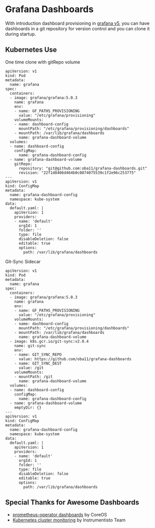 # Grafana Dashboards

With introduction dashboard provisioning in [grafana v5](http://docs.grafana.org/guides/whats-new-in-v5/#dashboards), you can have dashboards in a git repository for version control and you can clone it during startup.

## Kubernetes Use

One time clone with gitRepo volume

```
apiVersion: v1
kind: Pod
metadata:
  name: grafana
spec:
  containers:
  - image: grafana/grafana:5.0.3
    name: grafana
    env:
    - name: GF_PATHS_PROVISIONING
      value: "/etc/grafana/provisioning"
    volumeMounts:
    - name: dashboard-config
      mountPath: "/etc/grafana/provisioning/dashboards"
    - mountPath: /var/lib/grafana/dashboards
      name: grafana-dashboard-volume
  volumes:
  - name: dashboard-config
    configMap:
      name: grafana-dashboard-config
  - name: grafana-dashboard-volume
    gitRepo:
      repository: "git@github.com:oba11/grafana-dashboards.git"
      revision: "22f1d8406d464b0c0874075539c1f2e96c253775"
---
apiVersion: v1
kind: ConfigMap
metadata:
  name: grafana-dashboard-config
  namespace: kube-system
data:
  default.yaml: |
    apiVersion: 1
    providers:
    - name: 'default'
      orgId: 1
      folder: ''
      type: file
      disableDeletion: false
      editable: true
      options:
        path: /var/lib/grafana/dashboards
```

Git-Sync Sidecar

```
apiVersion: v1
kind: Pod
metadata:
  name: grafana
spec:
  containers:
  - image: grafana/grafana:5.0.3
    name: grafana
    env:
    - name: GF_PATHS_PROVISIONING
      value: "/etc/grafana/provisioning"
    volumeMounts:
    - name: dashboard-config
      mountPath: "/etc/grafana/provisioning/dashboards"
    - mountPath: /var/lib/grafana/dashboards
      name: grafana-dashboard-volume
  - image: k8s.gcr.io/git-sync:v2.0.4
    name: git-sync
    env:
    - name: GIT_SYNC_REPO
      value: https://github.com/oba11/grafana-dashboards
    - name: GIT_SYNC_DEST
      value: /git
    volumeMounts:
    - mountPath: /git
      name: grafana-dashboard-volume
  volumes:
  - name: dashboard-config
    configMap:
      name: grafana-dashboard-config
  - name: grafana-dashboard-volume
    emptyDir: {}
---
apiVersion: v1
kind: ConfigMap
metadata:
  name: grafana-dashboard-config
  namespace: kube-system
data:
  default.yaml: |
    apiVersion: 1
    providers:
    - name: 'default'
      orgId: 1
      folder: ''
      type: file
      disableDeletion: false
      editable: true
      options:
        path: /var/lib/grafana/dashboards
```



## Special Thanks for Awesome Dashboards

* [prometheus-operator dashboards](https://github.com/coreos/prometheus-operator/blob/master/contrib/kube-prometheus/manifests/grafana/grafana-dashboard-definitions.yaml) by CoreOS
* [Kubernetes cluster monitoring](https://grafana.com/dashboards/315) by Instrumentisto Team

